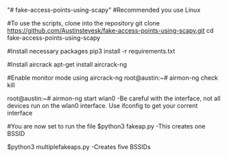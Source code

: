 "# fake-access-points-using-scapy"
#Recommended you use Linux

#To use the scripts, clone into the repository
git clone https://github.com/Austinstevesk/fake-access-points-using-scapy.git
cd fake-access-points-using-scapy

#Install necessary packages
pip3 install -r requirements.txt

#Install aircrack
apt-get install aircrack-ng

#Enable monitor mode using aircrack-ng
root@austin:~# airmon-ng check kill

root@austin:~# airmon-ng start wlan0
    -Be careful with the interface, not all devices run on the wlan0 interface. Use ifconfig to get your corrent interface

#You are now set to run the file
$python3 fakeap.py
    -This creates one BSSID
    
$python3 multiplefakeaps.py
    -Creates five BSSIDs



